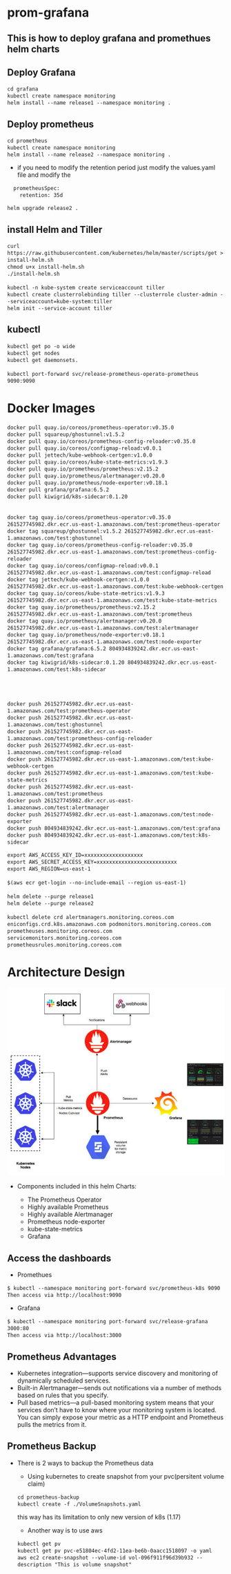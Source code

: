 # prom-grafana

## This is how to deploy grafana and promethues helm charts

## Deploy Grafana 
```
cd grafana
kubectl create namespace monitoring
helm install --name release1 --namespace monitoring .
```



## Deploy prometheus 
```
cd prometheus
kubectl create namespace monitoring
helm install --name release2 --namespace monitoring .
```


- if you need to modify the retention period just modify the values.yaml file and modify the 
```
  prometheusSpec:
    retention: 35d
```
```
helm upgrade release2 .
```

## install Helm and Tiller

```
curl https://raw.githubusercontent.com/kubernetes/helm/master/scripts/get > install-helm.sh
chmod u+x install-helm.sh
./install-helm.sh

kubectl -n kube-system create serviceaccount tiller
kubectl create clusterrolebinding tiller --clusterrole cluster-admin --serviceaccount=kube-system:tiller
helm init --service-account tiller
```

## kubectl
```
kubectl get po -o wide
kubectl get nodes
kubectl get daemonsets.

kubectl port-forward svc/release-prometheus-operato-prometheus 9090:9090
```





# Docker Images
```
docker pull quay.io/coreos/prometheus-operator:v0.35.0
docker pull squareup/ghostunnel:v1.5.2
docker pull quay.io/coreos/prometheus-config-reloader:v0.35.0
docker pull quay.io/coreos/configmap-reload:v0.0.1
docker pull jettech/kube-webhook-certgen:v1.0.0
docker pull quay.io/coreos/kube-state-metrics:v1.9.3
docker pull quay.io/prometheus/prometheus:v2.15.2
docker pull quay.io/prometheus/alertmanager:v0.20.0
docker pull quay.io/prometheus/node-exporter:v0.18.1
docker pull grafana/grafana:6.5.2
docker pull kiwigrid/k8s-sidecar:0.1.20


docker tag quay.io/coreos/prometheus-operator:v0.35.0 261527745982.dkr.ecr.us-east-1.amazonaws.com/test:prometheus-operator
docker tag squareup/ghostunnel:v1.5.2 261527745982.dkr.ecr.us-east-1.amazonaws.com/test:ghostunnel
docker tag quay.io/coreos/prometheus-config-reloader:v0.35.0 261527745982.dkr.ecr.us-east-1.amazonaws.com/test:prometheus-config-reloader
docker tag quay.io/coreos/configmap-reload:v0.0.1 261527745982.dkr.ecr.us-east-1.amazonaws.com/test:configmap-reload
docker tag jettech/kube-webhook-certgen:v1.0.0 261527745982.dkr.ecr.us-east-1.amazonaws.com/test:kube-webhook-certgen
docker tag quay.io/coreos/kube-state-metrics:v1.9.3 261527745982.dkr.ecr.us-east-1.amazonaws.com/test:kube-state-metrics
docker tag quay.io/prometheus/prometheus:v2.15.2 261527745982.dkr.ecr.us-east-1.amazonaws.com/test:prometheus
docker tag quay.io/prometheus/alertmanager:v0.20.0 261527745982.dkr.ecr.us-east-1.amazonaws.com/test:alertmanager
docker tag quay.io/prometheus/node-exporter:v0.18.1 261527745982.dkr.ecr.us-east-1.amazonaws.com/test:node-exporter
docker tag grafana/grafana:6.5.2 804934839242.dkr.ecr.us-east-1.amazonaws.com/test:grafana
docker tag kiwigrid/k8s-sidecar:0.1.20 804934839242.dkr.ecr.us-east-1.amazonaws.com/test:k8s-sidecar




docker push 261527745982.dkr.ecr.us-east-1.amazonaws.com/test:prometheus-operator
docker push 261527745982.dkr.ecr.us-east-1.amazonaws.com/test:ghostunnel
docker push 261527745982.dkr.ecr.us-east-1.amazonaws.com/test:prometheus-config-reloader
docker push 261527745982.dkr.ecr.us-east-1.amazonaws.com/test:configmap-reload
docker push 261527745982.dkr.ecr.us-east-1.amazonaws.com/test:kube-webhook-certgen
docker push 261527745982.dkr.ecr.us-east-1.amazonaws.com/test:kube-state-metrics
docker push 261527745982.dkr.ecr.us-east-1.amazonaws.com/test:prometheus
docker push 261527745982.dkr.ecr.us-east-1.amazonaws.com/test:alertmanager
docker push 261527745982.dkr.ecr.us-east-1.amazonaws.com/test:node-exporter
docker push 804934839242.dkr.ecr.us-east-1.amazonaws.com/test:grafana
docker push 804934839242.dkr.ecr.us-east-1.amazonaws.com/test:k8s-sidecar

```
```
export AWS_ACCESS_KEY_ID=xxxxxxxxxxxxxxxxxxx
export AWS_SECRET_ACCESS_KEY=xxxxxxxxxxxxxxxxxxxxxxxxxx
export AWS_REGION=us-east-1

$(aws ecr get-login --no-include-email --region us-east-1)

helm delete --purge release1
helm delete --purge release2

kubectl delete crd alertmanagers.monitoring.coreos.com eniconfigs.crd.k8s.amazonaws.com podmonitors.monitoring.coreos.com prometheuses.monitoring.coreos.com servicemonitors.monitoring.coreos.com prometheusrules.monitoring.coreos.com

```






# Architecture Design

![](./images/prom2.png)

- Components included in this helm Charts:

  - The Prometheus Operator
  - Highly available Prometheus
  - Highly available Alertmanager
  - Prometheus node-exporter
  - kube-state-metrics
  - Grafana




## Access the dashboards

- Promethues
```
$ kubectl --namespace monitoring port-forward svc/prometheus-k8s 9090
Then access via http://localhost:9090
```


- Grafana
```
$ kubectl --namespace monitoring port-forward svc/release-grafana 3000:80
Then access via http://localhost:3000
```


## Prometheus Advantages
- Kubernetes integration—supports service discovery and monitoring of dynamically scheduled services.  
- Built-in Alertmanager—sends out notifications via a number of methods based on rules that you specify.
- Pull based metrics—a pull-based monitoring system means that your services don’t have to know where your monitoring system is located. You can simply expose your metric as a HTTP endpoint and Prometheus pulls the metrics from it.








## Prometheus Backup
- There is 2 ways to backup the Prometheus data
  - Using kubernetes to create snapshot from your pvc(persitent volume claim)
  ```
  cd prometheus-backup
  kubectl create -f ./VolumeSnapshots.yaml
  ```
     this way has its limitation to only new version of k8s (1.17)


  - Another way is to use aws
  ```
  kubectl get pv
  kubectl get pv pvc-e51804ec-4fd2-11ea-be6b-0aacc1518097 -o yaml
  aws ec2 create-snapshot --volume-id vol-096f911f96d39b932 --description "This is volume snapshot"
  ```





























































































